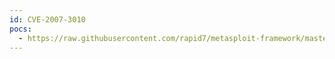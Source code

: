 ```yaml
---
id: CVE-2007-3010
pocs:
  - https://raw.githubusercontent.com/rapid7/metasploit-framework/master/modules/exploits/linux/http/alcatel_omnipcx_mastercgi_exec.rb
---
```

